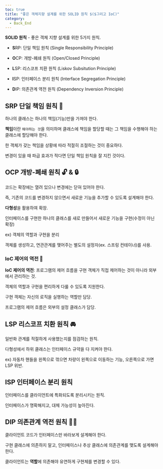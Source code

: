```yaml
---
toc: true
title: "좋은 객체지향 설계를 위한 SOLID 원칙 $($그리고 IoC)"
category:
  - Back_End
---
```

**SOLID 원칙** - 좋은 객체 지향 설계를 위한 5가지 원칙.

- **S**RP: 단일 책임 원칙 $($Single Responsibility Principle)

- **O**CP: 개방-폐쇄 원칙 $($Open/Closed Principle)

- **L**SP: 리스코프 치환 원칙 $($Liskov Subsitution Principle)

- **I**SP: 인터페이스 분리 원칙 $($Interface Segregation Principle)

- **D**IP: 의존관계 역전 원칙 $($Dependency Inversion Principle)

## SRP 단일 책임 원칙 💪
하나의 클래스는 하나의 책임$($기능)만을 가져야 한다.

**책임**이란 `해야하는 것`을 의미하며 클래스에 책임을 할당할 때는 그 책임을 수행해야 하는 클래스에 할당해야 한다.

한 객체가 갖는 책임을 상황에 따라 적절히 조절하는 것이 중요하다.

변경이 있을 때 파급 효과가 적다면 단일 책임 원칙을 잘 지킨 것이다.

## OCP 개방-폐쇄 원칙 🔓 & 🔒
코드는 확장에는 열려 있으나 변경에는 닫혀 있어야 한다.

즉, 기존의 코드를 변경하지 않으면서 새로운 기능을 추가할 수 있도록 설계해야 한다.

**다형성**을 활용하여 확장.

인터페이스를 구현한 하나의 클래스를 새로 만들어서 새로운 기능을 구현$($수정이 아닌 확장)

ex) 객체의 역할과 구현을 분리

객체를 생성하고, 연관관계를 맺어주는 별도의 설정자$($ex. 스프링 컨테이너)를 사용.

### IoC 제어의 역전 🔄
**IoC 제어의 역전**: 프로그램의 제어 흐름을 구현 객체가 직접 제어하는 것이 아니라 외부에서 관리하는 것.

객체의 역할과 구현을 편리하게 다룰 수 있도록 지원한다.

구현 객체는 자신의 로직을 실행하는 역할만 담당.

프로그램의 제어 흐름은 외부의 설정 클래스가 담당.

## LSP 리스코프 치환 원칙 🚘
일반화 관계를 적절하게 사용했는지를 점검하는 원칙.

다형성에서 하위 클래스는 인터페이스 규약을 다 지켜야 한다.

ex)
자동차 핸들을 왼쪽으로 꺾으면 차량이 왼쪽으로 이동하는 기능, 오른쪽으로 가면 LSP 위반.

## ISP 인터페이스 분리 원칙
인터페이스를 클라이언트에 특화되도록 분리시키는 원칙.

인터페이스가 명확해지고, 대체 가능성이 높아진다.

## DIP 의존관계 역전 원칙 👨‍🍼
클라이언트 코드가 인터페이스만 바라보게 설계해야 한다.

구현 클래스에 의존하지 말고, 인터페이스나 추상 클래스에 의존관계를 맺도록 설계해야 한다.

클라이언트는 **역할**에 의존해야 유연하게 구현체를 변경할 수 있다.